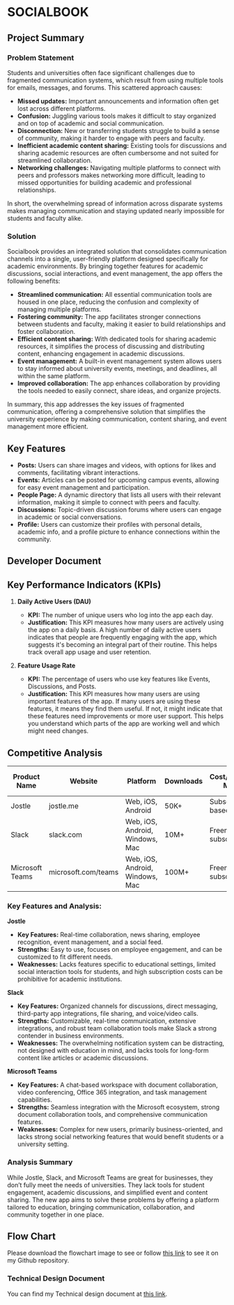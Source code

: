 # SOCIALBOOK

## Project Summary

### Problem Statement

Students and universities often face significant challenges due to fragmented communication systems, which result from using multiple tools for emails, messages, and forums. This scattered approach causes:

- **Missed updates:** Important announcements and information often get lost across different platforms.
- **Confusion:** Juggling various tools makes it difficult to stay organized and on top of academic and social communication.
- **Disconnection:** New or transferring students struggle to build a sense of community, making it harder to engage with peers and faculty.
- **Inefficient academic content sharing:** Existing tools for discussions and sharing academic resources are often cumbersome and not suited for streamlined collaboration.
- **Networking challenges:** Navigating multiple platforms to connect with peers and professors makes networking more difficult, leading to missed opportunities for building academic and professional relationships.

In short, the overwhelming spread of information across disparate systems makes managing communication and staying updated nearly impossible for students and faculty alike.

### Solution

Socialbook provides an integrated solution that consolidates communication channels into a single, user-friendly platform designed specifically for academic environments. By bringing together features for academic discussions, social interactions, and event management, the app offers the following benefits:

- **Streamlined communication:** All essential communication tools are housed in one place, reducing the confusion and complexity of managing multiple platforms.
- **Fostering community:** The app facilitates stronger connections between students and faculty, making it easier to build relationships and foster collaboration.
- **Efficient content sharing:** With dedicated tools for sharing academic resources, it simplifies the process of discussing and distributing content, enhancing engagement in academic discussions.
- **Event management:** A built-in event management system allows users to stay informed about university events, meetings, and deadlines, all within the same platform.
- **Improved collaboration:** The app enhances collaboration by providing the tools needed to easily connect, share ideas, and organize projects.

In summary, this app addresses the key issues of fragmented communication, offering a comprehensive solution that simplifies the university experience by making communication, content sharing, and event management more efficient.

## Key Features

- **Posts:** Users can share images and videos, with options for likes and comments, facilitating vibrant interactions.
- **Events:** Articles can be posted for upcoming campus events, allowing for easy event management and participation.
- **People Page:** A dynamic directory that lists all users with their relevant information, making it simple to connect with peers and faculty.
- **Discussions:** Topic-driven discussion forums where users can engage in academic or social conversations.
- **Profile:** Users can customize their profiles with personal details, academic info, and a profile picture to enhance connections within the community.

## Developer Document

## Key Performance Indicators (KPIs)

1. **Daily Active Users (DAU)**

   - **KPI:** The number of unique users who log into the app each day.
   - **Justification:** This KPI measures how many users are actively using the app on a daily basis. A high number of daily active users indicates that people are frequently engaging with the app, which suggests it's becoming an integral part of their routine. This helps track overall app usage and user retention.

2. **Feature Usage Rate**
   - **KPI:** The percentage of users who use key features like Events, Discussions, and Posts.
   - **Justification:** This KPI measures how many users are using important features of the app. If many users are using these features, it means they find them useful. If not, it might indicate that these features need improvements or more user support. This helps you understand which parts of the app are working well and which might need changes.

## Competitive Analysis

| Product Name    | Website             | Platform                        | Downloads | Cost/Payment Model     | Time on Market |
| --------------- | ------------------- | ------------------------------- | --------- | ---------------------- | -------------- |
| Jostle          | jostle.me           | Web, iOS, Android               | 50K+      | Subscription-based     | 13+ years      |
| Slack           | slack.com           | Web, iOS, Android, Windows, Mac | 10M+      | Freemium, subscription | 10+ years      |
| Microsoft Teams | microsoft.com/teams | Web, iOS, Android, Windows, Mac | 100M+     | Freemium, subscription | 7+ years       |

### Key Features and Analysis:

**Jostle**

- **Key Features:** Real-time collaboration, news sharing, employee recognition, event management, and a social feed.
- **Strengths:** Easy to use, focuses on employee engagement, and can be customized to fit different needs.
- **Weaknesses:** Lacks features specific to educational settings, limited social interaction tools for students, and high subscription costs can be prohibitive for academic institutions.

**Slack**

- **Key Features:** Organized channels for discussions, direct messaging, third-party app integrations, file sharing, and voice/video calls.
- **Strengths:** Customizable, real-time communication, extensive integrations, and robust team collaboration tools make Slack a strong contender in business environments.
- **Weaknesses:** The overwhelming notification system can be distracting, not designed with education in mind, and lacks tools for long-form content like articles or academic discussions.

**Microsoft Teams**

- **Key Features:** A chat-based workspace with document collaboration, video conferencing, Office 365 integration, and task management capabilities.
- **Strengths:** Seamless integration with the Microsoft ecosystem, strong document collaboration tools, and comprehensive communication features.
- **Weaknesses:** Complex for new users, primarily business-oriented, and lacks strong social networking features that would benefit students or a university setting.

### Analysis Summary

While Jostle, Slack, and Microsoft Teams are great for businesses, they don’t fully meet the needs of universities. They lack tools for student engagement, academic discussions, and simplified event and content sharing. The new app aims to solve these problems by offering a platform tailored to education, bringing communication, collaboration, and community together in one place.

## Flow Chart

Please download the flowchart image to see or follow [this link](https://github.com/YogeshManni/Socialbook-frontend/blob/main/socialbook%20flowchart.png) to see it on my Github repository.

### Technical Design Document

You can find my Technical design document at [this link](https://docs.google.com/document/d/1XlS1MFwZJJqKKaXfstARnPk2VyefMXeDmpEgVfT1BUI/edit?usp=sharing).
